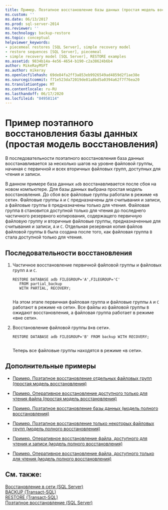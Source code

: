 ```yaml
---
title: Пример. Поэтапное восстановление базы данных (простая модель восстановления) | Документация Майкрософт
ms.custom: ''
ms.date: 06/13/2017
ms.prod: sql-server-2014
ms.reviewer: ''
ms.technology: backup-restore
ms.topic: conceptual
helpviewer_keywords:
- piecemeal restores [SQL Server], simple recovery model
- restore sequences [SQL Server], piecemeal
- simple recovery model [SQL Server], RESTORE examples
ms.assetid: 9834b14a-4e56-4654-b190-c2a38624b6b4
author: MikeRayMSFT
ms.author: mikeray
ms.openlocfilehash: 69de84fa2ff3a853eb9926549ad4859d2f1ae38e
ms.sourcegitcommit: f71e523da72019de81a8bd5a0394a62f7f76ea20
ms.translationtype: MT
ms.contentlocale: ru-RU
ms.lasthandoff: 06/17/2020
ms.locfileid: "84958114"
---
```

# <a name="example-piecemeal-restore-of-database-simple-recovery-model"></a>Пример поэтапного восстановления базы данных (простая модель восстановления)
  В последовательности поэтапного восстановления база данных восстанавливается за несколько шагов на уровне файловой группы, начиная с первичной и всех вторичных файловых групп, доступных для чтения и записи.  
  
 В данном примере база данных `adb` восстанавливается после сбоя на новом компьютере. Для базы данных выбрана простая модель восстановления. До сбоя все файловые группы работали в режиме «в сети». Файловые группы `A` и `C` предназначены для считывания и записи, а файловые группы `B` предназначены только для чтения. Файловая группа `B` становится доступной только для чтения до последнего частичного резервного копирования, содержащего первичную файловую группу и вторичные файловые группы, предназначенные для считывания и записи, `A` и `C`. Отдельная резервная копия файлов файловой группы `B` была создана после того, как файловая группа `B` стала доступной только для чтения.  
  
## <a name="restore-sequences"></a>Последовательности восстановления  
  
1.  Частичное восстановление первичной файловой группы и файловых групп `A` и `C`.  
  
    ```  
    RESTORE DATABASE adb FILEGROUP='A',FILEGROUP='C'   
       FROM partial_backup   
       WITH PARTIAL, RECOVERY;  
  
    ```  
  
     На этом этапе первичная файловая группа и файловые группы `A` и `C` работают в режиме «в сети». Все файлы из файловой группы `B` ожидают восстановления, а файловая группа работает в режиме «вне сети».  
  
2.  Восстановление файловой группы `B`«в сети».  
  
    ```  
    RESTORE DATABASE adb FILEGROUP='B' FROM backup WITH RECOVERY;  
  
    ```  
  
     Теперь все файловые группы находятся в режиме «в сети».  
  
## <a name="additional-examples"></a>Дополнительные примеры  
  
-   [Пример. Поэтапное восстановление отдельных файловых групп &#40;простая модель восстановления&#41;](example-piecemeal-restore-of-only-some-filegroups-simple-recovery-model.md)  
  
-   [Пример. Оперативное восстановление доступного только для чтения файла &#40;простая модель восстановления&#41;](example-online-restore-of-a-read-only-file-simple-recovery-model.md)  
  
-   [Пример. Поэтапное восстановление базы данных &#40;модель полного восстановления&#41;](example-piecemeal-restore-of-database-full-recovery-model.md)  
  
-   [Пример. Поэтапное восстановление только некоторых файловых групп &#40;модель полного восстановления&#41;](example-piecemeal-restore-of-only-some-filegroups-full-recovery-model.md)  
  
-   [Пример. Оперативное восстановление файла, доступного для чтения и записи &#40;модель полного восстановления&#41;](example-online-restore-of-a-read-write-file-full-recovery-model.md)  
  
-   [Пример. Оперативное восстановление файла, доступного только для чтения &#40;модель полного восстановления&#41;](example-online-restore-of-a-read-only-file-full-recovery-model.md)  
  
## <a name="see-also"></a>См. также:  
 [Восстановление в сети (SQL Server)](online-restore-sql-server.md)   
 [BACKUP (Transact-SQL)](/sql/t-sql/statements/backup-transact-sql)   
 [RESTORE (Transact-SQL)](/sql/t-sql/statements/restore-statements-transact-sql)   
 [Поэтапное восстановление (SQL Server)](piecemeal-restores-sql-server.md)  
  
  
